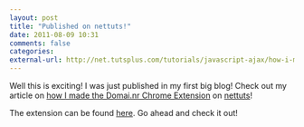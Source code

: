 ```yaml
---
layout: post
title: "Published on nettuts!"
date: 2011-08-09 10:31
comments: false
categories: 
external-url: http://net.tutsplus.com/tutorials/javascript-ajax/how-i-made-the-domai-nr-chrome-extension/
---
```


Well this is exciting! I was just published in my first big blog! Check
out my article on [how I made the Domai.nr Chrome Extension](http://net.tutsplus.com/tutorials/javascript-ajax/how-i-made-the-domai-nr-chrome-extension/)
on [nettuts](http://net.tutsplus.com)!

The extension can be found [here](https://chrome.google.com/webstore/detail/ckimnhkhhfcedianojdljjgpgachccpf). Go ahead and check it out!

